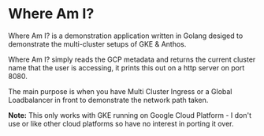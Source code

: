 # Where Am I?

Where Am I? is a demonstration application written in Golang desiged to demonstrate the multi-cluster setups of GKE & Anthos.  

Where Am I? simply reads the GCP metadata and returns the current cluster name that the user is accessing, it prints this out on a http server on port 8080.

The main purpose is when you have Multi Cluster Ingress or a Global Loadbalancer in front to demonstrate the network path taken.

**Note:** This only works with GKE running on Google Cloud Platform - I don't use or like other cloud platforms so have no interest in porting it over.
